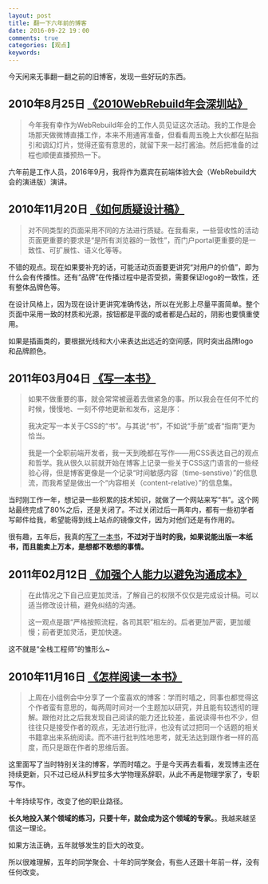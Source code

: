 ```yaml
---
layout: post
title: 翻一下六年前的博客
date: 2016-09-22 19：00
comments: true
categories: [观点]
keywords:
---
```


今天闲来无事翻一翻之前的旧博客，发现一些好玩的东西。

2010年8月25日 [《2010WebRebuild年会深圳站》](http://yuguo.us/weblog/webrebuild-2010/)
----

> 今年我有幸作为WebRebuild年会的工作人员见证这次活动。我的工作是会场那天做微博直播工作，本来不用通宵准备，但看看周五晚上大伙都在贴指引和调幻灯片，觉得还蛮有意思的，就留下来一起打酱油。然后把准备的过程也顺便直播预热一下。

六年前是工作人员，2016年9月，我将作为嘉宾在前端体验大会（WebRebuild大会的演进版）演讲。

2010年11月20日 [《如何质疑设计稿》](http://yuguo.us/weblog/design-before-code/)
----

> 对不同类型的页面采用不同的方法进行质疑。在我看来，一些营收性的活动页面更重要的要求是“是所有浏览器的一致性”，而门户portal更重要的是一致性、可扩展性、语义化等等。

不错的观点。现在如果要补充的话，可能活动页面要更讲究“对用户的价值”，即为什么会有传播性。还有“品牌”在传播过程中是否受损，需要保证logo的一致性，还有整体品牌色等。

在设计风格上，因为现在设计更讲究准确传达，所以在光影上尽量平面简单。整个页面中采用一致的材质和光源，按钮都是平面的或者都是凸起的，阴影也要慎重使用。

如果是插画类的，要根据光线和大小来表达出远近的空间感，同时突出品牌logo和品牌颜色。

2011年03月04日 [《写一本书》](http://yuguo.us/weblog/write-a-book/)
----

> 如果不做重要的事，就会常常被逼着去做紧急的事。所以我会在任何不忙的时候，慢慢地、一刻不停地更新和发布，这是序：
>
> 我决定写一本关于CSS的“书”。与其说“书”，不如说“手册”或者“指南”更为恰当。
>
> 我是一个全职前端开发者，我一天到晚都在写作——用CSS表达自己的观点和哲学。我从很久以前就开始在博客上记录一些关于CSS这门语言的一些经验心得，但是博客更像是一个记录“时间敏感内容（time-senstive）”的信息流，而我希望是做出一个“内容相关（content-relative）”的信息集。

当时刚工作一年，想记录一些积累的技术知识，就做了一个网站来写“书”。这个网站最终完成了80%之后，还是关闭了。不过关闭过后一两年内，都有一些初学者写邮件给我，希望能得到线上站点的镜像文件，因为对他们还是有作用的。

很有趣，五年后，我真的[写了一本书](/weblog/full-stack-engineer/)，**不过对于当时的我，如果说能出版一本纸书，而且能卖上万本，是想都不敢想的事情。**

2011年02月12日 [《加强个人能力以避免沟通成本》](http://yuguo.us/weblog/avoid-communicate/)
----

> 在此情况之下自己应更加灵活，了解自己的权限不仅仅是完成设计稿。可以适当修改设计稿，避免纠结的沟通。
>
> 这一观点是跟“严格按照流程，各司其职”相左的。后者更加严密，更加缓慢；前者更加灵活，更加快速。

这不就是“全栈工程师”的雏形么~

2010年11月16日 [《怎样阅读一本书》](http://yuguo.us/weblog/how-to-read-a-book/)
----

> 上周在小组例会中分享了一个蛮喜欢的博客：学而时嘻之，同事也都觉得这个作者蛮有意思的，每两周时间对一个主题加以研究，并且能有较透彻的理解。跟他对比之后我发现自己阅读的能力还比较差，虽说读得书也不少，但往往只是接受作者的观点，无法进行批评，也没有试过把同一个话题的相关书籍拿出来系统阅读。而不进行批判性地思考，就无法达到跟作者一样的高度，而只是跟在作者的思维后面。

这里面写了当时特别关注的博客，学而时嘻之。于是今天再去看看，发现博主还在持续更新，只不过已经从科罗拉多大学物理系辞职，从此不再是物理学家了，专职写作。

十年持续写作，改变了他的职业路径。

**长久地投入某个领域的练习，只要十年，就会成为这个领域的专家。**。我越来越坚信这一理论。

如果方法正确，五年就够发生的巨大的改变。

所以很难理解，五年的同学聚会、十年的同学聚会，有些人还跟十年前一样，没有任何改变。
